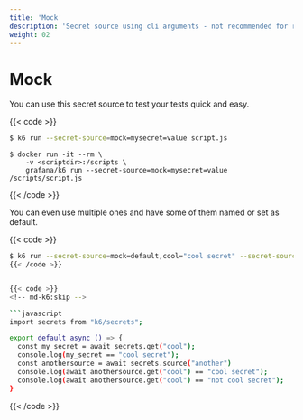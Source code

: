 ```yaml
---
title: 'Mock'
description: 'Secret source using cli arguments - not recommended for real world usage'
weight: 02
---
```


# Mock

You can use this secret source to test your tests quick and easy.

{{< code >}}

```bash
$ k6 run --secret-source=mock=mysecret=value script.js
```

```docker
$ docker run -it --rm \
    -v <scriptdir>:/scripts \
    grafana/k6 run --secret-source=mock=mysecret=value /scripts/script.js

```

{{< /code >}}

You can even use multiple ones and have some of them named or set as default.

{{< code >}}

````bash
$ k6 run --secret-source=mock=default,cool="cool secret" --secret-source=mock=name=another,cool="not cool secret" multi-source.test.js```
{{< /code >}}


{{< code >}}
<!-- md-k6:skip -->

```javascript
import secrets from "k6/secrets";

export default async () => {
  const my_secret = await secrets.get("cool");
  console.log(my_secret == "cool secret");
  const anothersource = await secrets.source("another")
  console.log(await anothersource.get("cool") == "cool secret");
  console.log(await anothersource.get("cool") == "not cool secret");
}
````

{{< /code >}}
